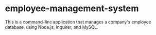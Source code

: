 # employee-management-system
This is a command-line application that manages a company's employee database, using Node.js, Inquirer, and MySQL.
